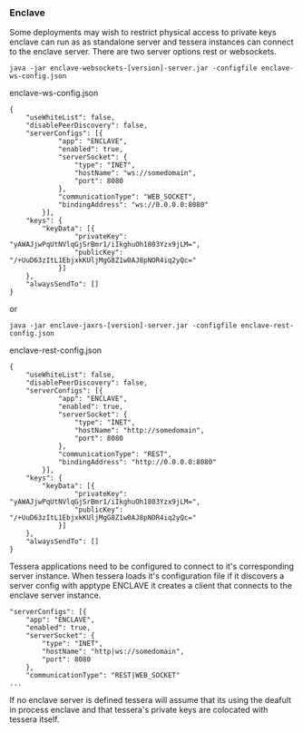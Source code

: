 ### Enclave

Some deployments may wish to restrict physical access to private keys enclave can run as as standalone server and tessera instances can connect to the enclave server. There are two server options rest or websockets. 

`java -jar enclave-websockets-[version]-server.jar -configfile enclave-ws-config.json`

enclave-ws-config.json
```
{
    "useWhiteList": false,
    "disablePeerDiscovery": false,
    "serverConfigs": [{
            "app": "ENCLAVE",
            "enabled": true,
            "serverSocket": {
                "type": "INET",
                "hostName": "ws://somedomain",
                "port": 8080
            },
            "communicationType": "WEB_SOCKET",
            "bindingAddress": "ws://0.0.0.0:8080"
        }],
    "keys": {
        "keyData": [{
                "privateKey": "yAWAJjwPqUtNVlqGjSrBmr1/iIkghuOh1803Yzx9jLM=",
                "publicKey": "/+UuD63zItL1EbjxkKUljMgG8Z1w0AJ8pNOR4iq2yQc="
            }]
    },
    "alwaysSendTo": []
}
```

or 

`java -jar enclave-jaxrs-[version]-server.jar -configfile enclave-rest-config.json`

enclave-rest-config.json
```
{
    "useWhiteList": false,
    "disablePeerDiscovery": false,
    "serverConfigs": [{
            "app": "ENCLAVE",
            "enabled": true,
            "serverSocket": {
                "type": "INET",
                "hostName": "http://somedomain",
                "port": 8080
            },
            "communicationType": "REST",
            "bindingAddress": "http://0.0.0.0:8080"
        }],
    "keys": {
        "keyData": [{
                "privateKey": "yAWAJjwPqUtNVlqGjSrBmr1/iIkghuOh1803Yzx9jLM=",
                "publicKey": "/+UuD63zItL1EbjxkKUljMgG8Z1w0AJ8pNOR4iq2yQc="
            }]
    },
    "alwaysSendTo": []
}
```

Tessera applications need to be configured to connect to it's corresponding server instance. When tessera loads it's configuration file if it discovers a server config with apptype ENCLAVE it creates a client that connects to the enclave server instance. 

```
"serverConfigs": [{
    "app": "ENCLAVE",
    "enabled": true,
    "serverSocket": {
        "type": "INET",
        "hostName": "http|ws://somedomain",
        "port": 8080
    },
    "communicationType": "REST|WEB_SOCKET"
... 
```

If no enclave server is defined tessera will assume that its using the deafult in process enclave and that tessera's private keys are colocated with tessera itself. 

